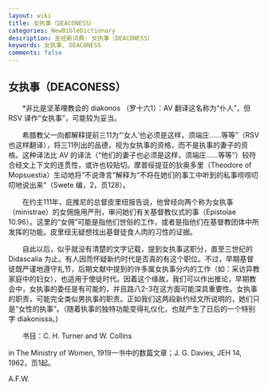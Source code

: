 ```yaml
---
layout: wiki
title: 女执事（DEACONESS）
categories: NewBibleDictionary
description: 圣经新词典: 女执事（DEACONESS）
keywords: 女执事, DEACONESS
comments: false
---
```


## 女执事（DEACONESS）

　　*非比是坚革哩教会的 diakonos （罗十六1）：AV 翻译这名称为“仆人”，但 RSV 译作“女执事”，可能较为妥当。

　　希腊教父一向都解释提前三11为“‘女人’也必须是这样，须端庄……等等”（RSV 也这样翻译），将三11列出的品德，视为女执事的资格，而不是执事的妻子的资格。这种译法比 AV 的译法（“他们的妻子也必须是这样，须端庄……等等”）较符合经文上下文的连贯性，或许也较贴切。摩普绥提亚的狄奥多里（Theodore of Mopsuestia）生动地将“不说谗言”解释为“不将在她们的事工中听到的私事唠唠叨叨地说出来”（Swete 编，2，页128）。

　　在约主111年，庇推尼的总督皮里纽报告说，他曾经向两个称为女执事（ministrae）的女佣施用严刑，审问她们有关基督教仪式的事（Epistolae 10.96）。这里的“女佣”可能是指他们世俗的工作，或者是指他们在基督教团体中所发挥的功能。皮里纽无疑想找出基督徒食人肉的习性的证据。

　　自此以后，似乎就没有清楚的文字记载，提到女执事这职分，直至三世纪的 Didascalia 为止。有人因而怀疑新约时代是否真的有这个职位。不过，早期基督徒既严谨地遵守礼节，后期文献中提到的许多属女执事分内的工作（如：采访异教家庭中的妇女），也适用于使徒时代。因着这个缘故，我们可以作出推论，早期教会中，女执事的委任是有可能的，并且路八2-3在这方面可能深具重要性。女执事的职责，可能完全类似男执事的职责。正如我们这两段新约经文所说明的，她们只是“女性的执事”。（随着执事的独特功能变得礼仪化，也就产生了日后的一个特别字 diakonissa。)

　　书目：C. H. Turner and W. Collins

in The Ministry of Women, 1919一书中的数篇文章；J. G. Davies, JEH 14, 1962，页1起。

A.F.W.








